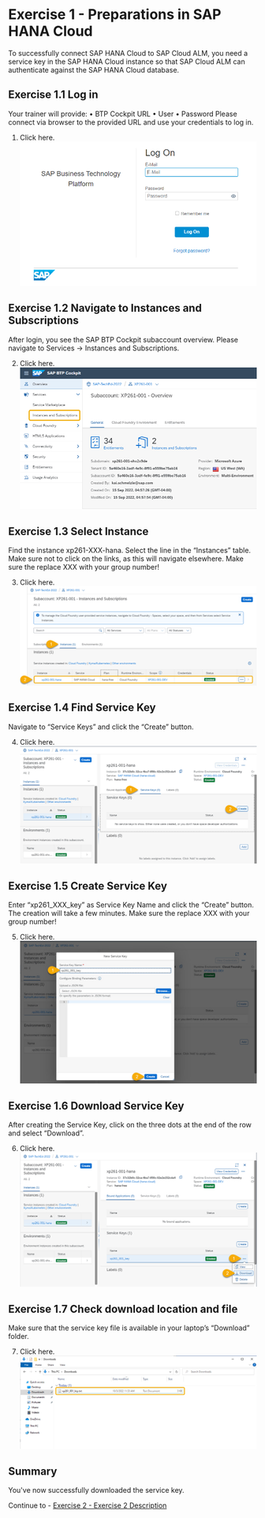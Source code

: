 # Exercise 1 - Preparations in SAP HANA Cloud

To successfully connect SAP HANA Cloud to SAP Cloud ALM, you need a service key in the SAP HANA Cloud instance so that SAP Cloud ALM can authenticate against the SAP HANA Cloud database. 

## Exercise 1.1 Log in

Your trainer will provide:
•	BTP Cockpit URL
•	User
•	Password
Please connect via browser to the provided URL and use your credentials to log in.  

1. Click here.
<br>![](/exercises/ex1/images/Ex1_1.png)


## Exercise 1.2 Navigate to Instances and Subscriptions

After login, you see the SAP BTP Cockpit subaccount overview.
Please navigate to Services → Instances and Subscriptions.

2.	Click here.
<br>![](/exercises/ex1/images/Ex1_2.png)


## Exercise 1.3 Select Instance

Find the instance xp261-XXX-hana. 
Select the line in the “Instances” table. Make sure not to click on the links, as this will navigate elsewhere.
Make sure the replace XXX with your group number!

3.	Click here.
<br>![](/exercises/ex1/images/Ex1_3.png)

## Exercise 1.4 Find Service Key

Navigate to “Service Keys” and click the “Create” button.

4.	Click here.
<br>![](/exercises/ex1/images/Ex1_4.png)

## Exercise 1.5 Create Service Key

Enter “xp261_XXX_key” as Service Key Name and click the “Create” button.
The creation will take a few minutes.
Make sure the replace XXX with your group number!

5.	Click here.
<br>![](/exercises/ex1/images/Ex1_5.png)

## Exercise 1.6 Download Service Key

After creating the Service Key, click on the three dots at the end of the row and select “Download”.

6.	Click here.
<br>![](/exercises/ex1/images/Ex1_6.png)

## Exercise 1.7 Check download location and file

Make sure that the service key file is available in your laptop’s “Download” folder.

7.	Click here.
<br>![](/exercises/ex1/images/Ex1_7.png)


## Summary

You've now successfully downloaded the service key.

Continue to - [Exercise 2 - Exercise 2 Description](../ex2/README.md)

